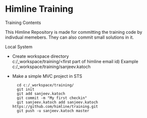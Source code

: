 # Himline Training
Training Contents 

This Himline Repository is made for committing the training code by indivdual memebers. They can also commit small solutions in it.

Local System 
- Create workspace directory  
		c:/_workspace/training/<first part of himline email id)
		Example 
		c:/_workspace/training/sanjeev.katoch
		
- Make a simple MVC project in STS
   
		cd c:/_workspace/training/
		git init
		git add sanjeev.katoch
		git commit -m "My first checkin"
		git sanjeev.katoch add sanjeev.katoch https://github.com/himline/training.git
		git push -u sanjeev.katoch master
